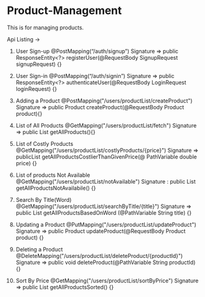 # Product-Management
This is for managing products.

Api Listing ->

1. User Sign-up
@PostMapping(“/auth/signup”)
Signature => public ResponseEntity<?> registerUser(@RequestBody SignupRequest signupRequest) {}

2. User Sign-in
@PostMapping(“/auth/signin”)
Signature => public ResponseEntity<?> authenticateUser(@RequestBody LoginRequest loginRequest) {}

3. Adding a Product
@PostMapping("/users/productList/createProduct")
Signature => public Product createProduct(@RequestBody Product product){}

4. List of All Products
@GetMapping("/users/productList/fetch")
Signature => public List<Product> getAllProducts(){}
  
5. List of Costly Products
@GetMapping("/users/productList/costlyProducts/{price}")
Signature => publicList<Product> getAllProductsCostlierThanGivenPrice(@ PathVariable double price) {}
  
6. List of products Not Available
@GetMapping("/users/productList/notAvailable")
Signature : public List<Product> getAllProductsNotAvailabile() {}
  
7. Search By Title(Word)
@GetMapping("/users/productList/searchByTitle/{title}")
Signature => public List<Product> getAllProductsBasedOnWord (@PathVariable String title) {}
  
8. Updating a Product
@PutMapping("/users/productList/updateProduct")
Signature => public Product updateProduct(@RequestBody Product product) {}

9. Deleting a Product
@DeleteMapping("/users/productList/deleteProduct/{productId}")
Signature => public void deleteProduct(@PathVariable String productId) {}

10. Sort By Price
@GetMapping("/users/productList/sortByPrice")
Signature => public List<Product> getAllProductsSorted() {}



